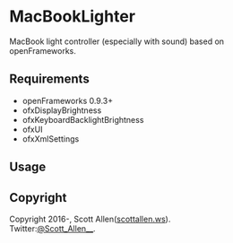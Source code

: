 # MacBookLighter
MacBook light controller (especially with sound) based on openFrameworks.

## Requirements
- openFrameworks 0.9.3+
- ofxDisplayBrightness
- ofxKeyboardBacklightBrightness
- ofxUI
- ofxXmlSettings

## Usage


## Copyright
Copyright 2016-, Scott Allen([scottallen.ws](http://scottallen.ws)).  
Twitter:[@Scott_Allen__](https://twitter.com/#!/Scott_Allen__ "twitter@Scott_Allen__").

